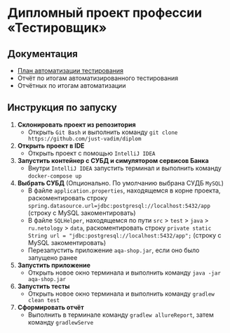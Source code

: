 # Дипломный проект профессии «Тестировщик»
## Документация
- [План автоматизации тестирования](https://github.com/just-vadim/diplom/blob/master/documentation/Plan.md)
- Отчёт по итогам автоматизированного тестирования
- Отчётных по итогам автоматизации

## Инструкция по запуску
1. **Склонировать проект из репозитория**
    - Открыть `Git Bash` и выполнить команду `git clone https://github.com/just-vadim/diplom`
2. **Открыть проект в IDE**
    - Открыть проект с помощью `IntelliJ IDEA`
3. **Запустить контейнер с СУБД и симулятором сервисов Банка**
    - Внутри `IntelliJ IDEA` запустить терминал и выполнить команду `docker-compose up`
4. **Выбрать СУБД** (Опционально. По умолчанию выбрана СУДБ `MySQL`)
    - В файле `application.properties`, находящемся в корне проекта, раскоментировать строку `spring.datasource.url=jdbc:postgresql://localhost:5432/app` (строку с MySQL закоментировать)
    - В файле `SQLHelper`, находящемся по пути `src` > `test` > `java` > `ru.netology` > `data`, раскоментировать строку `private static String url = "jdbc:postgresql://localhost:5432/app";` (строку с MySQL закоментировать)
    - Перезапустить приложение `aqa-shop.jar`, если оно было запущено ранее
5. **Запустить приложение**
    - Открыть новое окно терминала и выполнить команду `java -jar aqa-shop.jar`
6. **Запустить тесты**
    - Открыть новое окно терминала и выполнить команду `gradlew clean test`
7. **Сформировать отчёт**
    - Выполнить в терминале команду `gradlew allureReport`, затем команду `gradlewServe`
